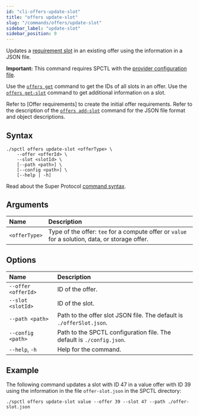```yaml
---
id: "cli-offers-update-slot"
title: "offers update-slot"
slug: "/commands/offers/update-slot"
sidebar_label: "update-slot"
sidebar_position: 9
---
```


Updates a [requirement slot](/fundamentals/slots#requirements) in an existing offer using the information in a JSON file.

**Important:** This command requires SPCTL with the [provider configuration file](/cli#for-offer-providers).

Use the [`offers get`](/cli/commands/offers/get) command to get the IDs of all slots in an offer. Use the [`offers get-slot`](/cli/commands/offers/get-slot) command to get additional information on a slot.

Refer to [Offer requirements] to create the initial offer requirements. Refer to the description of the [`offers add-slot`](/cli/commands/offers/add-slot) command for the JSON file format and object descriptions.

## Syntax

```
./spctl offers update-slot <offerType> \
    --offer <offerId> \
    --slot <slotId> \
    [--path <path>] \
    [--config <path>] \
    [--help | -h]
```

Read about the Super Protocol [command syntax](/cli/commands#command-syntax).

## Arguments

| **Name** | **Description** |
| :- | :- |
| `<offerType>` | Type of the offer: `tee` for a compute offer or `value` for a solution, data, or storage offer. |

## Options

| **Name** |**Description** |
| :- | :- |
| `--offer <offerId>` | ID of the offer. |
| `--slot <slotId>` | ID of the slot. |
| `--path <path>` | Path to the offer slot JSON file. The default is `./offerSlot.json`. |
| `--config <path>` | Path to the SPCTL configuration file. The default is `./config.json`. |
| `--help`, `-h` | Help for the command. |

## Example

The following command updates a slot with ID 47 in a value offer with ID 39 using the information in the file `offer-slot.json` in the SPCTL directory:

```
./spctl offers update-slot value --offer 39 --slot 47 --path ./offer-slot.json
```